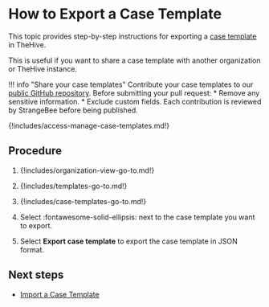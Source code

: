 # How to Export a Case Template

This topic provides step-by-step instructions for exporting a [case template](about-case-templates.md) in TheHive.

This is useful if you want to share a case template with another organization or TheHive instance.

!!! info "Share your case templates"
    Contribute your case templates to our [public GitHub repository](https://github.com/StrangeBeeCorp/thehive-templates/tree/main/Case%20Templates).
    Before submitting your pull request:
    * Remove any sensitive information. 
    * Exclude custom fields.
    Each contribution is reviewed by StrangeBee before being published.

{!includes/access-manage-case-templates.md!}

## Procedure

1. {!includes/organization-view-go-to.md!}

2. {!includes/templates-go-to.md!}

3. {!includes/case-templates-go-to.md!}

4. Select :fontawesome-solid-ellipsis: next to the case template you want to export.

5. Select **Export case template** to export the case template in JSON format.

## Next steps

* [Import a Case Template](import-a-case-template.md)
